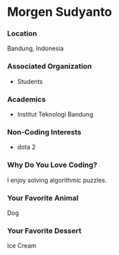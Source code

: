 # Morgen Sudyanto

### Location
Bandung, Indonesia

### Associated Organization
- Students

### Academics
- Institut Teknologi Bandung

### Non-Coding Interests
- dota 2

### Why Do You Love Coding?
I enjoy solving algorithmic puzzles.

### Your Favorite Animal
Dog

### Your Favorite Dessert
Ice Cream
